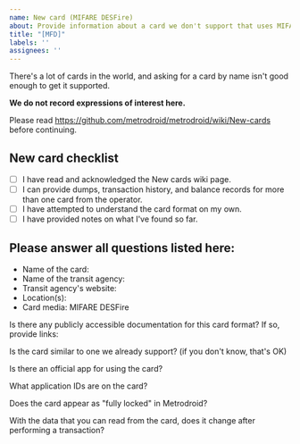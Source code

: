 ```yaml
---
name: New card (MIFARE DESFire)
about: Provide information about a card we don't support that uses MIFARE DESFire.
title: "[MFD]"
labels: ''
assignees: ''
---
```


There's a lot of cards in the world, and asking for a card by name isn't good enough to get it supported.

**We do not record expressions of interest here.**

Please read https://github.com/metrodroid/metrodroid/wiki/New-cards before continuing.

## New card checklist

- [ ] I have read and acknowledged the New cards wiki page.
- [ ] I can provide dumps, transaction history, and balance records for more than one card from the operator.
- [ ] I have attempted to understand the card format on my own.
- [ ] I have provided notes on what I've found so far.

## Please answer all questions listed here:

- Name of the card:
- Name of the transit agency:
- Transit agency's website:
- Location(s):
- Card media: MIFARE DESFire

Is there any publicly accessible documentation for this card format?  If so, provide links:

Is the card similar to one we already support? (if you don't know, that's OK)

Is there an official app for using the card?

What application IDs are on the card?

Does the card appear as "fully locked" in Metrodroid?

With the data that you can read from the card, does it change after performing a transaction?
